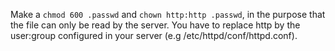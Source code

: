 Make a `chmod 600 .passwd` and `chown http:http .passwd`, in the purpose that 
the file can only be read by the server. You have to replace http by the 
user:group configured in your server (e.g /etc/httpd/conf/httpd.conf).
